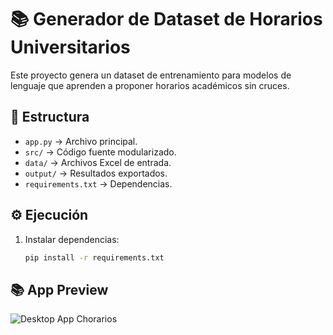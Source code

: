 # 📚 Generador de Dataset de Horarios Universitarios

Este proyecto genera un dataset de entrenamiento para modelos de lenguaje que aprenden a proponer horarios académicos sin cruces.

## 🚀 Estructura
- `app.py` → Archivo principal.
- `src/` → Código fuente modularizado.
- `data/` → Archivos Excel de entrada.
- `output/` → Resultados exportados.
- `requirements.txt` → Dependencias.

## ⚙️ Ejecución
1. Instalar dependencias:
   ```bash
   pip install -r requirements.txt

## 📚 App Preview

![Desktop App Chorarios](./static/preview.png)